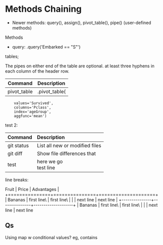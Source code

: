# Methods Chaining


- Newer methods:  query(), assign(), pivot_table(),  pipe() (user-defined methods)

Methods
- query:   .query('Embarked == "S"')


tables;

The pipes on either end of the table are optional.  at least three hyphens in each column of the header row.

Command | Description 
--- | :--- 
pivot_table |  .pivot_table(
        values='Survived', 
        columns='Pclass', 
        index='ageGroup', 
        aggfunc='mean')


test 2:

 Command | Description |
| --- | :--- |
| git status | List all new or modified files |
| git diff | Show file differences that
| test | here we go <br/> test line |


line breaks:

Fruit         | Price         | Advantages         |
+===============+===============+====================+
| Bananas       | first line\   | first line\        |
|               | next line     | next line          |
+---------------+---------------+--------------------+
| Bananas       | first line\   | first line\        |
|               | next line     | next line        





## Qs

Using map w conditional values?  eg, contains 



